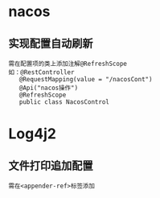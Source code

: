 # nacos
## 实现配置自动刷新
    需在配置项的类上添加注解@RefreshScope
    如：@RestController
       @RequestMapping(value = "/nacosCont")
       @Api("nacos操作")
       @RefreshScope
       public class NacosControl 

# Log4j2
## 文件打印追加配置
    需在<appender-ref>标签添加
